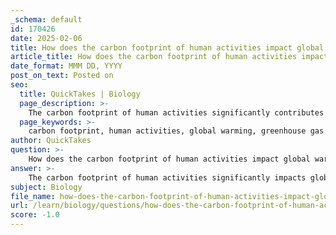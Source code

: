 ```yaml
---
_schema: default
id: 170426
date: 2025-02-06
title: How does the carbon footprint of human activities impact global warming?
article_title: How does the carbon footprint of human activities impact global warming?
date_format: MMM DD, YYYY
post_on_text: Posted on
seo:
  title: QuickTakes | Biology
  page_description: >-
    The carbon footprint of human activities significantly contributes to global warming by increasing greenhouse gas emissions, enhancing the greenhouse effect, disrupting the carbon cycle, and impacting ecosystems.
  page_keywords: >-
    carbon footprint, human activities, global warming, greenhouse gas emissions, fossil fuels, deforestation, greenhouse effect, climate change, biodiversity, ecosystems, carbon cycle, mitigation efforts, renewable energy, carbon capture, sustainable land use
author: QuickTakes
question: >-
    How does the carbon footprint of human activities impact global warming?
answer: >-
    The carbon footprint of human activities significantly impacts global warming through several interconnected processes. Here’s a detailed explanation of how this occurs:\n\n1. **Increased Greenhouse Gas Emissions**: Human activities, particularly the burning of fossil fuels (such as coal, oil, and natural gas) and deforestation, lead to a substantial increase in atmospheric carbon dioxide ($CO_2$) levels. These activities release large amounts of carbon that were previously stored in geological formations and forests into the atmosphere.\n\n2. **Enhanced Greenhouse Effect**: The increase in $CO_2$ and other greenhouse gases (like methane and nitrous oxide) enhances the natural greenhouse effect. Normally, greenhouse gases trap heat from the sun, keeping the Earth warm enough to support life. However, the excess greenhouse gases trap more heat, leading to a rise in global temperatures.\n\n3. **Global Temperature Rise**: As the concentration of greenhouse gases increases, the average global temperature rises. This warming has far-reaching consequences, including altered weather patterns, increased frequency and severity of extreme weather events (such as hurricanes, droughts, and floods), and melting polar ice caps, which contribute to rising sea levels.\n\n4. **Impact on Ecosystems**: The changes in climate due to increased global temperatures affect ecosystems and biodiversity. Many species struggle to adapt to the rapid changes, leading to shifts in habitats and potential extinctions.\n\n5. **Carbon Cycle Disruption**: Human activities disrupt the natural carbon cycle. For instance, deforestation not only releases stored carbon but also reduces the number of trees available to absorb $CO_2$ through photosynthesis, further exacerbating the problem. The carbon cycle involves the movement of carbon between various reservoirs (atmosphere, oceans, soil, and living organisms), and human activities alter these fluxes, leading to an imbalance.\n\n6. **Mitigation Efforts**: To combat the impacts of human-induced carbon emissions, various strategies are being implemented. These include transitioning to renewable energy sources, enhancing energy efficiency, and developing carbon capture and storage technologies. Additionally, efforts to reduce the carbon footprint, such as planting trees and promoting sustainable land use, are crucial for mitigating climate change.\n\nIn summary, the carbon footprint of human activities contributes to global warming by increasing greenhouse gas concentrations in the atmosphere, enhancing the greenhouse effect, and disrupting the natural carbon cycle. Addressing these emissions is critical for mitigating climate change and its associated effects on ecosystems and human societies.
subject: Biology
file_name: how-does-the-carbon-footprint-of-human-activities-impact-global-warming.md
url: /learn/biology/questions/how-does-the-carbon-footprint-of-human-activities-impact-global-warming
score: -1.0
---
```


&nbsp;